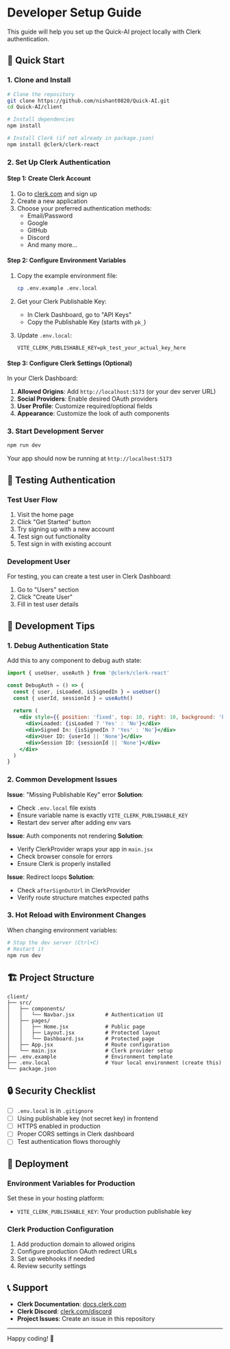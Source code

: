 # Developer Setup Guide

This guide will help you set up the Quick-AI project locally with Clerk authentication.

## 🚀 Quick Start

### 1. Clone and Install

```bash
# Clone the repository
git clone https://github.com/nishant0820/Quick-AI.git
cd Quick-AI/client

# Install dependencies
npm install

# Install Clerk (if not already in package.json)
npm install @clerk/clerk-react
```

### 2. Set Up Clerk Authentication

#### Step 1: Create Clerk Account
1. Go to [clerk.com](https://clerk.com/) and sign up
2. Create a new application
3. Choose your preferred authentication methods:
   - Email/Password
   - Google
   - GitHub
   - Discord
   - And many more...

#### Step 2: Configure Environment Variables
1. Copy the example environment file:
   ```bash
   cp .env.example .env.local
   ```

2. Get your Clerk Publishable Key:
   - In Clerk Dashboard, go to "API Keys"
   - Copy the Publishable Key (starts with `pk_`)
   
3. Update `.env.local`:
   ```env
   VITE_CLERK_PUBLISHABLE_KEY=pk_test_your_actual_key_here
   ```

#### Step 3: Configure Clerk Settings (Optional)
In your Clerk Dashboard:

1. **Allowed Origins**: Add `http://localhost:5173` (or your dev server URL)
2. **Social Providers**: Enable desired OAuth providers
3. **User Profile**: Customize required/optional fields
4. **Appearance**: Customize the look of auth components

### 3. Start Development Server

```bash
npm run dev
```

Your app should now be running at `http://localhost:5173`

## 🧪 Testing Authentication

### Test User Flow
1. Visit the home page
2. Click "Get Started" button
3. Try signing up with a new account
4. Test sign out functionality
5. Test sign in with existing account

### Development User
For testing, you can create a test user in Clerk Dashboard:
1. Go to "Users" section
2. Click "Create User"
3. Fill in test user details

## 🔧 Development Tips

### 1. Debug Authentication State
Add this to any component to debug auth state:

```jsx
import { useUser, useAuth } from '@clerk/clerk-react'

const DebugAuth = () => {
  const { user, isLoaded, isSignedIn } = useUser()
  const { userId, sessionId } = useAuth()
  
  return (
    <div style={{ position: 'fixed', top: 10, right: 10, background: 'black', color: 'white', padding: '10px', fontSize: '12px' }}>
      <div>Loaded: {isLoaded ? 'Yes' : 'No'}</div>
      <div>Signed In: {isSignedIn ? 'Yes' : 'No'}</div>
      <div>User ID: {userId || 'None'}</div>
      <div>Session ID: {sessionId || 'None'}</div>
    </div>
  )
}
```

### 2. Common Development Issues

**Issue**: "Missing Publishable Key" error
**Solution**: 
- Check `.env.local` file exists
- Ensure variable name is exactly `VITE_CLERK_PUBLISHABLE_KEY`
- Restart dev server after adding env vars

**Issue**: Auth components not rendering
**Solution**: 
- Verify ClerkProvider wraps your app in `main.jsx`
- Check browser console for errors
- Ensure Clerk is properly installed

**Issue**: Redirect loops
**Solution**: 
- Check `afterSignOutUrl` in ClerkProvider
- Verify route structure matches expected paths

### 3. Hot Reload with Environment Changes
When changing environment variables:
```bash
# Stop the dev server (Ctrl+C)
# Restart it
npm run dev
```

## 🏗️ Project Structure

```
client/
├── src/
│   ├── components/
│   │   └── Navbar.jsx          # Authentication UI
│   ├── pages/
│   │   ├── Home.jsx            # Public page
│   │   ├── Layout.jsx          # Protected layout
│   │   └── Dashboard.jsx       # Protected page
│   ├── App.jsx                 # Route configuration
│   └── main.jsx                # Clerk provider setup
├── .env.example                # Environment template
├── .env.local                  # Your local environment (create this)
└── package.json
```

## 🔒 Security Checklist

- [ ] `.env.local` is in `.gitignore`
- [ ] Using publishable key (not secret key) in frontend
- [ ] HTTPS enabled in production
- [ ] Proper CORS settings in Clerk dashboard
- [ ] Test authentication flows thoroughly

## 🚀 Deployment

### Environment Variables for Production
Set these in your hosting platform:
- `VITE_CLERK_PUBLISHABLE_KEY`: Your production publishable key

### Clerk Production Configuration
1. Add production domain to allowed origins
2. Configure production OAuth redirect URLs
3. Set up webhooks if needed
4. Review security settings

## 📞 Support

- **Clerk Documentation**: [docs.clerk.com](https://docs.clerk.com)
- **Clerk Discord**: [clerk.com/discord](https://clerk.com/discord)
- **Project Issues**: Create an issue in this repository

---

Happy coding! 🎉
